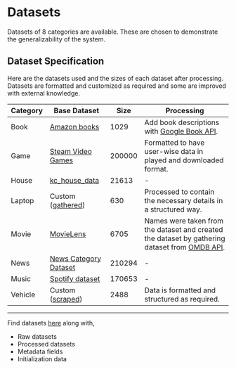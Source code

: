 # Datasets

Datasets of 8 categories are available. These are chosen to demonstrate the generalizability of the system. 

## Dataset Specification

Here are the datasets used and the sizes of each dataset after processing. Datasets are formatted and customized as required and some are improved with external knowledge.

| Category | Base Dataset                                                                          | Size   | Processing                                                                                                               |
|----------|---------------------------------------------------------------------------------------|--------|--------------------------------------------------------------------------------------------------------------------------|
| Book     | [Amazon books](https://www.kaggle.com/datasets/ashwinshetgaonkar/amazonbooks)         | 1029   | Add book descriptions with [Google Book API](https://developers.google.com/books).                                       | 
| Game     | [Steam Video Games](https://www.kaggle.com/datasets/tamber/steam-video-games)         | 200000 | Formatted to have user-wise data in played and downloaded format.                                                        |
| House    | [kc_house_data](https://www.kaggle.com/datasets/shivachandel/kc-house-data)           | 21613  | -                                                                                                                        |
| Laptop   | Custom ([gathered](https://noteb.com/?public/api.php))                                | 630    | Processed to contain the necessary details in a structured way.                                                          |
| Movie    | [MovieLens](https://grouplens.org/datasets/movielens/)                                | 6705   | Names were taken from the dataset and created the dataset by gathering dataset from [OMDB API](http://www.omdbapi.com/). |
| News     | [News Category Dataset](https://www.kaggle.com/datasets/rmisra/news-category-dataset) | 210294 | -                                                                                                                        |
| Music    | [Spotify dataset](https://www.kaggle.com/datasets/vatsalmavani/spotify-dataset)       | 170653 | -                                                                                                                        |
| Vehicle  | Custom ([scraped](https://www.usedcars.com/))                                         | 2488   | Data is formatted and structured as required.                                                                            |

***

Find datasets [here](https://drive.google.com/drive/folders/1S9R76Hog0sK6cqWlwWIFauwS587-ianM?usp=sharing) along with,

* Raw datasets
* Processed datasets
* Metadata fields
* Initialization data
